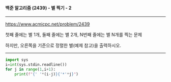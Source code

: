 #### 백준 알고리즘 (2439) - 별 찍기 - 2

---

https://www.acmicpc.net/problem/2439

첫째 줄에는 별 1개, 둘째 줄에는 별 2개, N번째 줄에는 별 N개를 찍는 문제

하지만, 오른쪽을 기준으로 정렬한 별(예제 참고)을 출력하시오.

---



```python
import sys
i=int(sys.stdin.readline())
for j in range(1,i+1):
    print(f"{' '*(i-j)}{'*'*j}")
```

